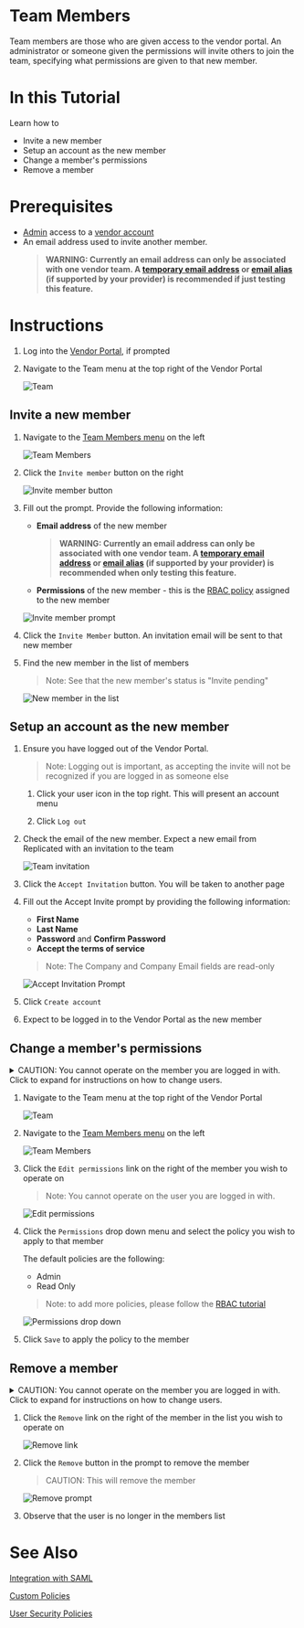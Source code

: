 # Team Members
Team members are those who are given access to the vendor portal. An administrator or someone given the permissions will invite others to join the team, specifying what permissions are given to that new member.  

# In this Tutorial
Learn how to

* Invite a new member
* Setup an account as the new member
* Change a member's permissions
* Remove a member

# Prerequisites

* [Admin](rbac.md) access to a [vendor account](todo)
* An email address used to invite another member.
    > **WARNING: Currently an email address can only be associated with one vendor team. A [temporary email address](https://www.sharklasers.com/inbox) or [email alias](https://gmail.googleblog.com/2008/03/2-hidden-ways-to-get-more-from-your.html) (if supported by your provider) is recommended if just testing this feature.**

# Instructions

1. Log into the [Vendor Portal](https://vendor.replicated.com), if prompted

1. Navigate to the Team menu at the top right of the Vendor Portal

    ![Team](img/team-top-menu-button.png)

## Invite a new member

1. Navigate to the [Team Members menu](https://vendor.replicated.com/team/tokens) on the left

    ![Team Members](img/members/team-members-menu.png)

1. Click the `Invite member` button on the right

    ![Invite member button](img/members/invite-member-button.png)

1. Fill out the prompt. Provide the following information:

    * **Email address** of the new member
        > **WARNING: Currently an email address can only be associated with one vendor team. A [temporary email address](https://www.sharklasers.com/inbox) or [email alias](https://gmail.googleblog.com/2008/03/2-hidden-ways-to-get-more-from-your.html) (if supported by your provider) is recommended when only testing this feature.**

    * **Permissions** of the new member - this is the [RBAC policy](rbac.md) assigned to the new member

    ![Invite member prompt](img/members/invite-member-prompt.png)

1. Click the `Invite Member` button. An invitation email will be sent to that new member

1. Find the new member in the list of members

    > Note: See that the new member's status is "Invite pending"

    ![New member in the list](img/members/new-member-list.png)

## Setup an account as the new member

1. Ensure you have logged out of the Vendor Portal.

    > Note: Logging out is important, as accepting the invite will not be recognized if you are logged in as someone else

    1. Click your user icon in the top right. This will present an account menu

    1. Click `Log out`

1. Check the email of the new member. Expect a new email from Replicated with an invitation to the team

    ![Team invitation](img/members/new-member-email.png)

1. Click the `Accept Invitation` button. You will be taken to another page

1. Fill out the Accept Invite prompt by providing the following information:

    * **First Name**
    * **Last Name**
    * **Password** and **Confirm Password**
    * **Accept the terms of service**

    > Note: The Company and Company Email fields are read-only

    ![Accept Invitation Prompt](img/members/new-member-accept-invite.png)

1. Click `Create account`

1. Expect to be logged in to the Vendor Portal as the new member

## Change a member's permissions

<details>
<summary> CAUTION: You cannot operate on the member you are logged in with. Click to expand for instructions on how to change users.</summary>

    1. Click your user icon in the top right. This will present an account menu

    1. Click `Log out`

    1. Log in as an `admin` user that is different than the user you wish to operate on

</details>

1. Navigate to the Team menu at the top right of the Vendor Portal

    ![Team](img/team-top-menu-button.png)

1. Navigate to the [Team Members menu](https://vendor.replicated.com/team/tokens) on the left

    ![Team Members](img/members/team-members-menu.png)

1. Click the `Edit permissions` link on the right of the member you wish to operate on

    >Note: You cannot operate on the user you are logged in with.

    ![Edit permissions](img/members/edit-permissions-list.png)

1. Click the `Permissions` drop down menu and select the policy you wish to apply to that member

    The default policies are the following:

    * Admin
    * Read Only

    >Note: to add more policies, please follow the [RBAC tutorial](rbac.md)

    ![Permissions drop down](img/members/permissions-drop-down.png)

1. Click `Save` to apply the policy to the member

## Remove a member

<details>
<summary> CAUTION: You cannot operate on the member you are logged in with. Click to expand for instructions on how to change users.</summary>

    1. Click your user icon in the top right. This will present an account menu

    1. Click `Log out`

    1. Log in as an `admin` user that is different than the user you wish to operate on

</details>

1. Click the `Remove` link on the right of the member in the list you wish to operate on

    ![Remove link](img/members/remove-member-link.png)

1. Click the `Remove` button in the prompt to remove the member

    > CAUTION: This will remove the member

    ![Remove prompt](img/members/remove-member-prompt.png)

1. Observe that the user is no longer in the members list

# See Also

[Integration with SAML](saml.md)

[Custom Policies](rbac.md)

[User Security Policies](security.md)
